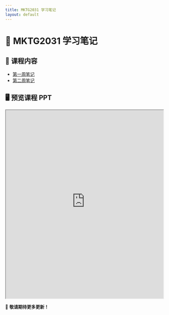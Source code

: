 ```yaml
---
title: MKTG2031 学习笔记
layout: default
---
```


# 📖 MKTG2031 学习笔记

## 📌 课程内容
- [第一周笔记](notes/week1.md)
- [第二周笔记](notes/week2.md)

## 🖥️ 预览课程 PPT

<iframe src="https://raw.githubusercontent.com/lucy-km/MKTG2031/main/notes/week1/week1_slides.pdf" width="100%" height="600px"></iframe>


🚀 **敬请期待更多更新！**
